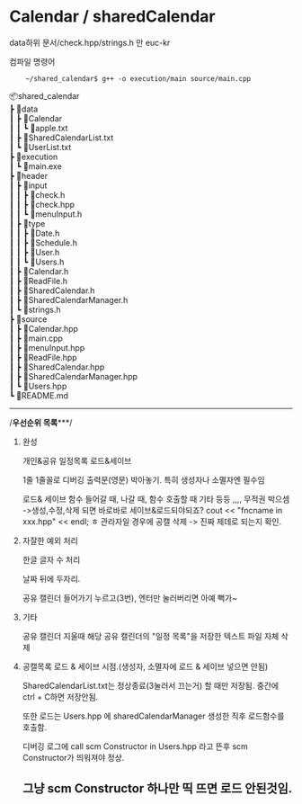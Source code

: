 Calendar / sharedCalendar
=========================

data하위 문서/check.hpp/strings.h 만 euc-kr

컴파일 명령어 
    
        ~/shared_calendar$ g++ -o execution/main source/main.cpp

📦shared_calendar  
 ┣ 📂data  
 ┃ ┣ 📂Calendar  
 ┃ ┃ ┗ 📜apple.txt  
 ┃ ┣ 📜SharedCalendarList.txt  
 ┃ ┗ 📜UserList.txt  
 ┣ 📂execution  
 ┃ ┗ 📜main.exe  
 ┣ 📂header  
 ┃ ┣ 📂input  
 ┃ ┃ ┣ 📜check.h  
 ┃ ┃ ┣ 📜check.hpp  
 ┃ ┃ ┗ 📜menuInput.h  
 ┃ ┣ 📂type  
 ┃ ┃ ┣ 📜Date.h  
 ┃ ┃ ┣ 📜Schedule.h  
 ┃ ┃ ┣ 📜User.h  
 ┃ ┃ ┗ 📜Users.h  
 ┃ ┣ 📜Calendar.h  
 ┃ ┣ 📜ReadFile.h  
 ┃ ┣ 📜SharedCalendar.h  
 ┃ ┣ 📜SharedCalendarManager.h  
 ┃ ┗ 📜strings.h  
 ┣ 📂source  
 ┃ ┣ 📜Calendar.hpp  
 ┃ ┣ 📜main.cpp  
 ┃ ┣ 📜menuInput.hpp  
 ┃ ┣ 📜ReadFile.hpp  
 ┃ ┣ 📜SharedCalendar.hpp  
 ┃ ┣ 📜SharedCalendarManager.hpp  
 ┃ ┗ 📜Users.hpp  
 ┗ 📜README.md  
    
-----------------------------------------------------
/************우선순위 목록***************/


1. 완성

    개인&공유 일정목록 로드&세이브

    1줄 1줄꼴로 디버깅 출력문(영문) 박아놓기. 특히 생성자나 소멸자엔 필수임

    로드& 세이브 함수 들어갈 때, 나갈 때, 함수 호출할 때 기타 등등 ,,,, 무적권 박으셈
    ->생성,수정,삭제 되면 바로바로 세이브&로드되야되죠?
    cout << "fncname in xxx.hpp" << endl;
    ㅎ
    관라자일 경우에 공캘 삭제 -> 진짜 제데로 되는지 확인. 


2. 자잘한 예외 처리

    한글 글자 수 처리

    날짜 뒤에 두자리.

    공유 캘린더 들어가기 누르고(3번), 엔터만 눌러버리면 아예 뻑가~

3. 기타

    공유 캘린더 지울때 해당 공유 캘린더의 "일정 목록"을 저장한 텍스트 파일 자체 삭제


4. 공캘목록 로드 & 세이브 시점.(생성자, 소멸자에 로드 & 세이브 넣으면 안됨)

    SharedCalendarList.txt는 정상종료(3눌러서 끄는거) 할 때만 저장됨. 중간에 ctrl + C하면 저장안됨.
    
    또한 로드는 Users.hpp 에 sharedCalendarManager 생성한 직후 로드함수를 호출함.

    디버깅 로그에 call scm Constructor in Users.hpp 라고 뜬후 scm Constructor가 띄워져야 정상.
    
    그냥 scm Constructor 하나만 띡 뜨면 로드 안된것임.
    ------------------------------------------------------------